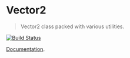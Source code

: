 # Vector2
> Vector2 class packed with various utilities.

[![Build Status](https://travis-ci.org/itbrandonsilva/vector2.svg?branch=master)](https://travis-ci.org/itbrandonsilva/vector2)

[Documentation](https://itbrandonsilva.github.io/vector2).
